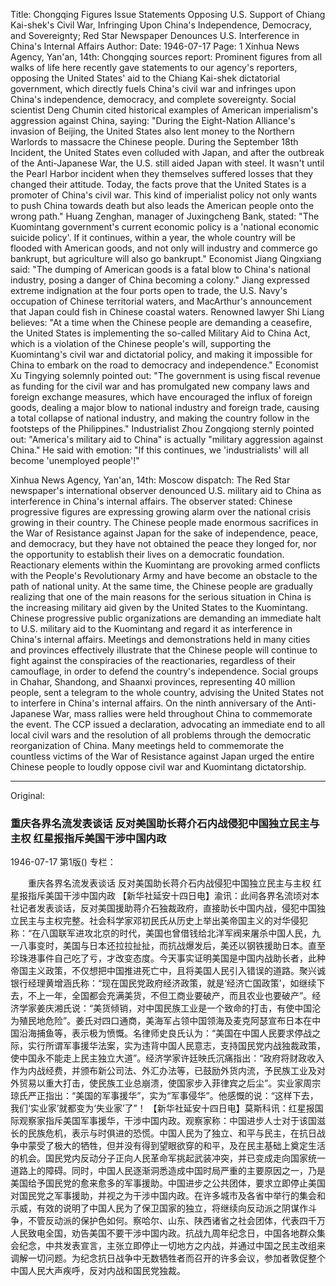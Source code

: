 Title: Chongqing Figures Issue Statements Opposing U.S. Support of Chiang Kai-shek's Civil War, Infringing Upon China's Independence, Democracy, and Sovereignty; Red Star Newspaper Denounces U.S. Interference in China's Internal Affairs
Author: 
Date: 1946-07-17
Page: 1
Xinhua News Agency, Yan'an, 14th: Chongqing sources report: Prominent figures from all walks of life here recently gave statements to our agency's reporters, opposing the United States' aid to the Chiang Kai-shek dictatorial government, which directly fuels China's civil war and infringes upon China's independence, democracy, and complete sovereignty. Social scientist Deng Chumin cited historical examples of American imperialism's aggression against China, saying: "During the Eight-Nation Alliance's invasion of Beijing, the United States also lent money to the Northern Warlords to massacre the Chinese people. During the September 18th Incident, the United States even colluded with Japan, and after the outbreak of the Anti-Japanese War, the U.S. still aided Japan with steel. It wasn't until the Pearl Harbor incident when they themselves suffered losses that they changed their attitude. Today, the facts prove that the United States is a promoter of China's civil war. This kind of imperialist policy not only wants to push China towards death but also leads the American people onto the wrong path." Huang Zenghan, manager of Juxingcheng Bank, stated: "The Kuomintang government's current economic policy is a 'national economic suicide policy'. If it continues, within a year, the whole country will be flooded with American goods, and not only will industry and commerce go bankrupt, but agriculture will also go bankrupt." Economist Jiang Qingxiang said: "The dumping of American goods is a fatal blow to China's national industry, posing a danger of China becoming a colony." Jiang expressed extreme indignation at the four ports open to trade, the U.S. Navy's occupation of Chinese territorial waters, and MacArthur's announcement that Japan could fish in Chinese coastal waters. Renowned lawyer Shi Liang believes: "At a time when the Chinese people are demanding a ceasefire, the United States is implementing the so-called Military Aid to China Act, which is a violation of the Chinese people's will, supporting the Kuomintang's civil war and dictatorial policy, and making it impossible for China to embark on the road to democracy and independence." Economist Xu Tingying solemnly pointed out: "The government is using fiscal revenue as funding for the civil war and has promulgated new company laws and foreign exchange measures, which have encouraged the influx of foreign goods, dealing a major blow to national industry and foreign trade, causing a total collapse of national industry, and making the country follow in the footsteps of the Philippines." Industrialist Zhou Zongqiong sternly pointed out: "America's military aid to China" is actually "military aggression against China." He said with emotion: "If this continues, we 'industrialists' will all become 'unemployed people'!"

Xinhua News Agency, Yan'an, 14th: Moscow dispatch: The Red Star newspaper's international observer denounced U.S. military aid to China as interference in China's internal affairs. The observer stated: Chinese progressive figures are expressing growing alarm over the national crisis growing in their country. The Chinese people made enormous sacrifices in the War of Resistance against Japan for the sake of independence, peace, and democracy, but they have not obtained the peace they longed for, nor the opportunity to establish their lives on a democratic foundation. Reactionary elements within the Kuomintang are provoking armed conflicts with the People's Revolutionary Army and have become an obstacle to the path of national unity. At the same time, the Chinese people are gradually realizing that one of the main reasons for the serious situation in China is the increasing military aid given by the United States to the Kuomintang. Chinese progressive public organizations are demanding an immediate halt to U.S. military aid to the Kuomintang and regard it as interference in China's internal affairs. Meetings and demonstrations held in many cities and provinces effectively illustrate that the Chinese people will continue to fight against the conspiracies of the reactionaries, regardless of their camouflage, in order to defend the country's independence. Social groups in Chahar, Shandong, and Shaanxi provinces, representing 40 million people, sent a telegram to the whole country, advising the United States not to interfere in China's internal affairs. On the ninth anniversary of the Anti-Japanese War, mass rallies were held throughout China to commemorate the event. The CCP issued a declaration, advocating an immediate end to all local civil wars and the resolution of all problems through the democratic reorganization of China. Many meetings held to commemorate the countless victims of the War of Resistance against Japan urged the entire Chinese people to loudly oppose civil war and Kuomintang dictatorship.



<hr /> 

Original: 


### 重庆各界名流发表谈话  反对美国助长蒋介石内战侵犯中国独立民主与主权  红星报指斥美国干涉中国内政

1946-07-17
第1版()
专栏：

　　重庆各界名流发表谈话
    反对美国助长蒋介石内战侵犯中国独立民主与主权
    红星报指斥美国干涉中国内政
    【新华社延安十四日电】渝讯：此间各界名流顷对本社记者发表谈话，反对美国援助蒋介石独裁政府，直接助长中国内战，侵犯中国独立民主与主权完整。社会科学家邓初民氏从历史上举出美帝国主义的对华侵犯称：“在八国联军进攻北京的时代，美国也曾借钱给北洋军阀来屠杀中国人民，九一八事变时，美国与日本还拉拉扯扯，而抗战爆发后，美还以钢铁援助日本。直至珍珠港事件自己吃了亏，才改变态度。今天事实证明美国是中国内战助长者，此种帝国主义政策，不仅想把中国推进死亡中，且将美国人民引入错误的道路。聚兴诚银行经理黄增涵氏称：“现在国民党政府经济政策，就是‘经济亡国政策’，如继续下去，不上一年，全国都会充满美货，不但工商业要破产，而且农业也要破产”。经济学家姜庆湘氏说：“美货倾销，对中国民族工业是一个致命的打击，有使中国沦为殖民地危险”。姜氏对四口通商，美海军占领中国领海及麦克阿瑟宣布日本在中国沿海捕鱼等，表示极为愤慨。名律师史良氏认为：“美国在中国人民要求停战之际，实行所谓军事援华法案，实为违背中国人民意志，支持国民党内战独裁政策，使中国永不能走上民主独立大道”。经济学家许廷映氏沉痛指出：“政府将财政收入作为内战经费，并颁布新公司法、外汇办法等，已鼓励外货内流，予民族工业及对外贸易以重大打击，使民族工业总崩溃，使国家步入菲律宾之后尘”。实业家周宗琼氏严正指出：“美国的军事援华”，实为“军事侵华”。他感慨的说：“这样下去，我们‘实业家’就都变为‘失业家’了”！
    【新华社延安十四日电】莫斯科讯：红星报国际观察家指斥美国军事援华，干涉中国内政。观察家称：中国进步人士对于该国滋长的民族危机，表示与时俱进的恐慌。中国人民为了独立、和平与民主，在抗日战争中蒙受了极大的牺牲，但并没有得到望眼欲穿的和平，及在民主基础上奠定生活的机会。国民党内反动分子正向人民革命军挑起武装冲突，并已变成走向国家统一道路上的障碍。同时，中国人民逐渐洞悉造成中国时局严重的主要原因之一，乃是美国给予国民党的愈来愈多的军事援助。中国进步之公共团体，要求立即停止美国对国民党之军事援助，并视之为干涉中国内政。在许多城市及各省中举行的集会和示威，有效的说明了中国人民为了保卫国家的独立，将继续向反动派之阴谋作斗争，不管反动派的保护色如何。察哈尔、山东、陕西诸省之社会团体，代表四千万人民致电全国，劝告美国不要干涉中国内政。抗战九周年纪念日，中国各地群众集会纪念，中共发表宣言，主张立即停止一切地方之内战，并通过中国之民主改组来调解一切问题。为纪念抗日战争中无数牺牲者而召开的许多会议，参加者敦促整个中国人民大声疾呼，反对内战和国民党独裁。
